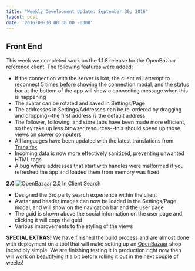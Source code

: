 ```yaml
---
title: "Weekly Development Update: September 30, 2016" 
layout: post
date: '2016-09-30 00:30:00 -0300'
---
```

        
Front End
---------

This week we completed work on the 1.1.8 release for the OpenBazaar reference client. The following features were added:

*   If the connection with the server is lost, the client will attempt to reconnect 5 times before showing the connection modal, and the status bar at the bottom of the app will show a connecting message when this is happening
*   The avatar can be rotated and saved in Settings/Page
*   The addresses in Settings/Addresses can be re-ordered by dragging and dropping--the first address is the default address
*   The follower, following, and store tabs have been made more efficient, so they take up less browser resources--this should speed up those views on slower computers
*   All languages have been updated with the latest translations from [Transifex](https://www.transifex.com/ob1/openbazaar)
*   Incoming data is now more effectively sanitized, preventing unwanted HTML tags
*   A bug where addresses that start with handles were malformed if you refreshed the app and loaded them from memory was fixed

**2.0** ![OpenBazaar 2.0 In Client Search](https://blog.openbazaar.org/wp-content/uploads/2016/09/OpenBazaar-2.0-In-Client-Search-697x1024.png)

*   Designed the 3rd party search experience within the client
*   Avatar and header images can now be loaded in the Settings/Page modal, and will show on the navigation bar and the user page
*   The guid is shown above the social information on the user page and clicking it will copy the guid
*   Various improvements to the styling of the views

**SPECIAL EXTRAS!** We have finished the build process and are almost done with deployment on a tool that will make setting up an [OpenBazaar](http://openbazaar.org) shop incredibly simple. We are finishing testing it in production right now then will work on beautifying it a bit before rolling it out in the next couple of weeks!